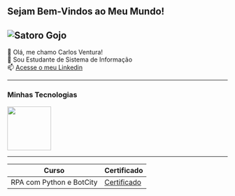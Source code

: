 ## Sejam Bem-Vindos ao Meu Mundo!

![Satoro Gojo](https://images4.alphacoders.com/133/1332281.jpeg)
------------------
👾 Olá, me chamo Carlos Ventura!<br>
💬 Sou Estudante de Sistema de Informação<br>
📫 [Acesse o meu Linkedin](https://www.linkedin.com/in/carloseduardovs/)


-----

### Minhas Tecnologias 

<div style="display: flex;">
    <img src="https://cdn.jsdelivr.net/gh/devicons/devicon@latest/icons/python/python-original.svg" width="100px"/>
    
</div>

-------

| Curso | Certificado |
|-------| ------------|
|RPA com Python e BotCity| [Certificado](https://certificate.botcity.dev/verify/304497e515831)


